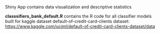 Shiny App contains data visualization and descriptive statistics


**classsifiers_bank_default.R** contains the R code for all classifier models built for kaggle dataset default-of-credit-card-clients dataset: https://www.kaggle.com/uciml/default-of-credit-card-clients-dataset/data

